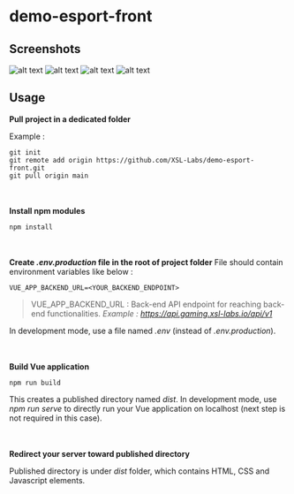 # demo-esport-front

## Screenshots

![alt text](https://i.ibb.co/L8HXr6v/Diapositive1.png)
![alt text](https://i.ibb.co/YZ59jxh/Diapositive2.png)
![alt text](https://i.ibb.co/CsG9Hh6/Diapositive3.png)
![alt text](https://i.ibb.co/VVv1ck4/Diapositive4.png)

## Usage

**Pull project in a dedicated folder**

Example :

```shell
git init
git remote add origin https://github.com/XSL-Labs/demo-esport-front.git
git pull origin main
```

<br/><br/>
**Install npm modules**

```shell
npm install
```

<br/><br/>
**Create _.env.production_ file in the root of project folder**
File should contain environment variables like below :

```shell
VUE_APP_BACKEND_URL=<YOUR_BACKEND_ENDPOINT>
```

> VUE_APP_BACKEND_URL : Back-end API endpoint for reaching back-end functionalities.
> *Example : https://api.gaming.xsl-labs.io/api/v1*

In development mode, use a file named _.env_ (instead of _.env.production_).

<br/><br/>
**Build Vue application**

```shell
npm run build
```

This creates a published directory named _dist_.
In development mode, use _npm run serve_ to directly run your Vue application on localhost (next step is not required in this case).

<br/><br/>
**Redirect your server toward published directory**

Published directory is under _dist_ folder, which contains HTML, CSS and Javascript elements.
